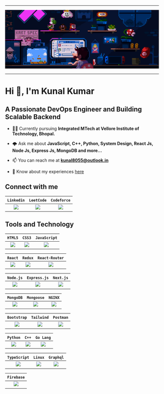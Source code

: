 ----

![Welcome Banner](./Github_Readme_Banner.gif)

----

# Hi 👋, I'm Kunal Kumar

## A Passionate DevOps Engineer and Building Scalable Backend
+ 👨‍🎓 Currently pursuing **Integrated MTech at Vellore Institute of Technology, Bhopal.**
  
+ 🌩️ Ask me about **JavaScript, C++, Python, System Design, React Js, Node Js, Express Js, MongoDB and more...**
  
+ 📫 You can reach me at **kunal8055@outlook.in**
  
+ 📄 Know about my experiences [here](https://docs.google.com/document/d/1fdY7zZ2CkD_FJXzuqBc_B3Nxxo2osILyfx_kZ2npcMA/edit?usp=sharing)
  
## Connect with me
|`Linkedin`|`LeetCode`|`Codeforce`|
|:-:|:-:|:-:|
| [<img src="https://i.imgur.com/WwDcsTH.png" height="50"/>](https://linkedin.com/in/kunal-kumar-384613249) | [<img src="https://i.imgur.com/cNDHZsY.png" height="50"/>](https://www.leetcode.com/bytesblaze) | [<img src="https://i.imgur.com/cDFWpN1.png" height="50"/>](https://codeforces.com/profile/CodesByKunal) |

## Tools and Technology

|`HTML5`|`CSS3`|`JavaScript`|
|:-:|:-:|:-:|
|<img src="https://i.imgur.com/HAL4X2C.png" height="50" />|<img src="https://i.imgur.com/Di4Ib7U.png" height="50"/>|<img src="https://i.imgur.com/65D17XD.png" height="50" />|

|`React`|`Redux`|`React-Router`|
|:-:|:-:|:-:|
|<img src="https://i.imgur.com/bMU0kgU.png" height="50" />|<img src="https://i.imgur.com/hy0IXjH.png" height="50" />|<img src="https://www.svgrepo.com/show/354262/react-router.svg" height="50"/>|

|`Node.js`|`Express.js`|`Next.js`|
|:-:|:-:|:-:|
|<img src="https://i.imgur.com/SUEH8vw.png" height="50" />|<img src="https://i.imgur.com/UWZEhx4.png" height="50"/>|<img src="https://i.imgur.com/RzGKeBt.png"  height="50"/>|

|`MongoDB`|`Mongoose`|`NGINX`|
|:-:|:-:|:-:|
|<img src="https://i.imgur.com/NJ5Rimn.png" height="50" />|<img src="https://i.imgur.com/TMPr1TJ.png" height="50"/>|<img src="https://i.imgur.com/LE2SuJV.png" height="50" />|

|`Bootstrap`|`Tailwind`|`Postman`|
|:-:|:-:|:-:|
|<img src="https://i.imgur.com/dZJL56V.png" height="50"/>|<img src="https://i.imgur.com/okK2H1G.png" height="50"/>|<img src="https://i.imgur.com/NuLQw8v.png" height="50"/>|

|`Python`|`C++`|`Go Lang`|
|:-:|:-:|:-:|
|<img src="https://i.imgur.com/9L3vk3H.png" height="50"/>|<img src="https://i.imgur.com/w9cX7Wp.png" height="50"/>|<img src="https://i.imgur.com/xmX7z1J.png" height="50"/>|

|`TypeScript`|`Linux`|`Graphql`|
|:-:|:-:|:-:|
|<img src="https://i.imgur.com/SYxueuK.png" height="50"/>|<img src="https://i.imgur.com/IN6n2sH.png" height="50"/>|<img src="https://i.imgur.com/HFrcWhA.png" height="50"/>|

|`Firebase`|
|:-:|
|<img src="https://i.imgur.com/ci35Wt7.png" height="50"/>|
